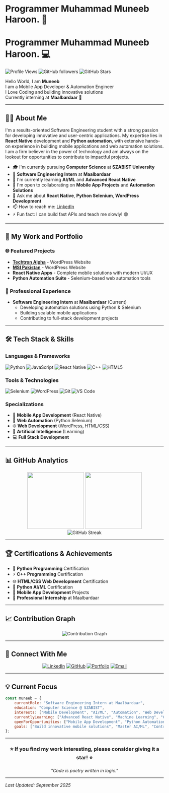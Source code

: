 # Programmer Muhammad Muneeb Haroon. 📱

# Programmer Muhammad Muneeb Haroon. 💻

![Profile Views](https://komarev.com/ghpvc/?username=Muneeb08006&color=blueviolet&style=flat-square&label=Profile+Views) ![GitHub followers](https://img.shields.io/github/followers/Muneeb08006?label=Followers&style=social) ![GitHub Stars](https://img.shields.io/github/stars/Muneeb08006?label=Stars&style=social)

Hello World, I am **Muneeb**  
I am a Mobile App Developer & Automation Engineer  
I Love Coding and building innovative solutions  
Currently interning at **Maalbardaar** 🚀

---

## 🙋‍♂️ About Me

I'm a results-oriented Software Engineering student with a strong passion for developing innovative and user-centric applications. My expertise lies in **React Native** development and **Python automation**, with extensive hands-on experience in building mobile applications and web automation solutions. I am a firm believer in the power of technology and am always on the lookout for opportunities to contribute to impactful projects.

- 🎓 I'm currently pursuing **Computer Science** at **SZABIST University**
- 💼 **Software Engineering Intern** at **Maalbardaar**
- 🔭 I'm currently learning **AI/ML** and **Advanced React Native**
- 👯 I'm open to collaborating on **Mobile App Projects** and **Automation Solutions**
- 💬 Ask me about **React Native**, **Python Selenium**, **WordPress Development**
- 📫 How to reach me: [LinkedIn](https://www.linkedin.com/in/muhammad-muneeb-haroon-152a57376/)
- ⚡ Fun fact: I can build fast APIs and teach me slowly! 😄

---

## 🚀 My Work and Portfolio

### 🌐 **Featured Projects**
- **[Techtron Alpha](https://techtron-alpha.square.site)** - WordPress Website
- **[MSI Pakistan](https://msipak.square.site)** - WordPress Website  
- **React Native Apps** - Complete mobile solutions with modern UI/UX
- **Python Automation Suite** - Selenium-based web automation tools

### 💼 **Professional Experience**
- **Software Engineering Intern** at **Maalbardaar** (Current)
  - Developing automation solutions using Python & Selenium
  - Building scalable mobile applications
  - Contributing to full-stack development projects

---

## 🛠️ Tech Stack & Skills

### **Languages & Frameworks**
![Python](https://img.shields.io/badge/Python-3776AB?style=for-the-badge&logo=python&logoColor=white)
![JavaScript](https://img.shields.io/badge/JavaScript-F7DF1E?style=for-the-badge&logo=javascript&logoColor=black)
![React Native](https://img.shields.io/badge/React_Native-20232A?style=for-the-badge&logo=react&logoColor=61DAFB)
![C++](https://img.shields.io/badge/C++-00599C?style=for-the-badge&logo=cplusplus&logoColor=white)
![HTML5](https://img.shields.io/badge/HTML5-E34F26?style=for-the-badge&logo=html5&logoColor=white)

### **Tools & Technologies**
![Selenium](https://img.shields.io/badge/Selenium-43B02A?style=for-the-badge&logo=selenium&logoColor=white)
![WordPress](https://img.shields.io/badge/WordPress-21759B?style=for-the-badge&logo=wordpress&logoColor=white)
![Git](https://img.shields.io/badge/Git-F05032?style=for-the-badge&logo=git&logoColor=white)
![VS Code](https://img.shields.io/badge/VS_Code-007ACC?style=for-the-badge&logo=visual-studio-code&logoColor=white)

### **Specializations**
- 📱 **Mobile App Development** (React Native)
- 🤖 **Web Automation** (Python Selenium)
- 🌐 **Web Development** (WordPress, HTML/CSS)
- 🧠 **Artificial Intelligence** (Learning)
- 💻 **Full Stack Development**

---

## 📊 GitHub Analytics

<div align="center">
  <img height="180em" src="https://github-readme-stats.vercel.app/api?username=Muneeb08006&show_icons=true&theme=tokyonight&include_all_commits=true&count_private=true"/>
  <img height="180em" src="https://github-readme-stats.vercel.app/api/top-langs/?username=Muneeb08006&layout=compact&langs_count=8&theme=tokyonight"/>
</div>

<div align="center">
  <img src="https://github-readme-streak-stats.herokuapp.com/?user=Muneeb08006&theme=tokyonight" alt="GitHub Streak"/>
</div>

---

## 🏆 Certifications & Achievements

- 🐍 **Python Programming** Certification
- ⚡ **C++ Programming** Certification  
- 🌐 **HTML/CSS Web Development** Certification
- 🤖 **Python AI/ML** Certification
- 📱 **Mobile App Development** Projects
- 🏢 **Professional Internship** at Maalbardaar

---

## 📈 Contribution Graph

<div align="center">
  <img src="https://github-readme-activity-graph.vercel.app/graph?username=Muneeb08006&theme=tokyo-night&hide_border=true" alt="Contribution Graph"/>
</div>

---

## 🔗 Connect With Me

<div align="center">
  
[![LinkedIn](https://img.shields.io/badge/LinkedIn-0077B5?style=for-the-badge&logo=linkedin&logoColor=white)](https://www.linkedin.com/in/muhammad-muneeb-haroon-152a57376/)
[![GitHub](https://img.shields.io/badge/GitHub-100000?style=for-the-badge&logo=github&logoColor=white)](https://github.com/Muneeb08006)
[![Portfolio](https://img.shields.io/badge/Portfolio-FF5722?style=for-the-badge&logo=todoist&logoColor=white)](https://techtron-alpha.square.site)
[![Email](https://img.shields.io/badge/Email-D14836?style=for-the-badge&logo=gmail&logoColor=white)](muneebharoon0@gmail.com)

</div>

---

## 💡 Current Focus

```javascript
const muneeb = {
    currentRole: "Software Engineering Intern at Maalbardaar",
    education: "Computer Science @ SZABIST",
    interests: ["Mobile Development", "AI/ML", "Automation", "Web Development"],
    currentlyLearning: ["Advanced React Native", "Machine Learning", "Cloud Technologies"],
    openForOpportunities: ["Mobile App Development", "Python Automation", "Freelance Projects"],
    goals: ["Build innovative mobile solutions", "Master AI/ML", "Contribute to open source"]
};
```

---

<div align="center">
  <h3>⭐ If you find my work interesting, please consider giving it a star! ⭐</h3>
  <p><i>"Code is poetry written in logic."</i></p>
</div>

---

*Last Updated: September 2025*
